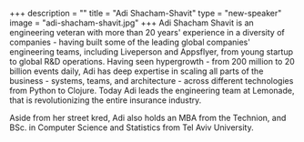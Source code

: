 +++
description = ""
title = "Adi Shacham-Shavit"
type = "new-speaker"
image = "adi-shacham-shavit.jpg"
+++
Adi Shacham Shavit is an engineering veteran with more than 20 years' experience in a diversity of companies - having built some of the leading global companies' engineering teams, including Liveperson and Appsflyer, from young startup to global R&D operations. Having seen hypergrowth - from 200 million to 20 billion events daily, Adi has deep expertise in scaling all parts of the business - systems, teams, and architecture - across different technologies from Python to Clojure. Today Adi leads the engineering team at Lemonade, that is revolutionizing the entire insurance industry.

Aside from her street kred, Adi also holds an MBA from the Technion, and BSc. in Computer Science and Statistics from Tel Aviv University.
